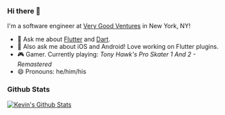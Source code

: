 ### Hi there 👋

I'm a software engineer at [Very Good Ventures](https://verygood.ventures) in New York, NY!

- 💬 Ask me about [Flutter](https://flutter.dev) and [Dart](https://dart.dev).
- 📱 Also ask me about iOS and Android!  Love working on Flutter plugins.
- 🎮 Gamer. Currently playing: *Tony Hawk's Pro Skater 1 And 2 - Remastered*
- 😄 Pronouns: he/him/his

### Github Stats

[![Kevin's Github Stats](https://github-readme-stats.vercel.app/api?username=kevinthegray&count_private=true&theme=default&show_icons=true)](https://github.com/kevinthegray)

